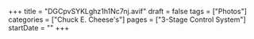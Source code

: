 +++
title = "DGCpvSYKLghz1h1Nc7nj.avif"
draft = false
tags = ["Photos"]
categories = ["Chuck E. Cheese's"]
pages = ["3-Stage Control System"]
startDate = ""
+++
